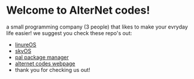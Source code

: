 # Welcome to AlterNet codes!
a small programming company (3 people) that likes to make your evryday life easier!
we suggest you check these repo's out:
+ [linureOS](https://github.com/pikapopcorn/linureOS)
+ [skyOS](https://github.com/Alter-Net-codes/SkyOS)
+ [pal package manager](https://github.com/webbrowser11/pal-package-manager)
+ [alternet codes webpage](https://webbrowser11.github.io/Alter-Net-codes/)
+ thank you for checking us out!
